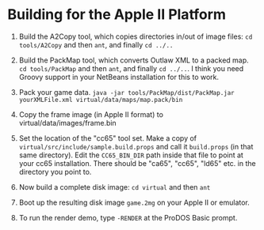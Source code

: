 Building for the Apple II Platform
==================================

1. Build the A2Copy tool, which copies directories in/out of image files: `cd tools/A2Copy`
   and then `ant`, and finally `cd ../..`

2. Build the PackMap tool, which converts Outlaw XML to a packed map. `cd tools/PackMap`
   and then `ant`, and finally `cd ../..`. I think you need Groovy support in your
   NetBeans installation for this to work.

3. Pack your game data. `java -jar tools/PackMap/dist/PackMap.jar yourXMLFile.xml virtual/data/maps/map.pack/bin`

4. Copy the frame image (in Apple II format) to virtual/data/images/frame.bin

5. Set the location of the "cc65" tool set. Make a copy of `virtual/src/include/sample.build.props`
   and call it `build.props` (in that same directory). Edit the `CC65_BIN_DIR` path inside that file 
   to point at your cc65 installation. There should be "ca65", "cc65", "ld65" etc. in the directory
   you point to.

6. Now build a complete disk image: `cd virtual` and then `ant`

7. Boot up the resulting disk image `game.2mg` on your Apple II or emulator.

8. To run the render demo, type `-RENDER` at the ProDOS Basic prompt.
